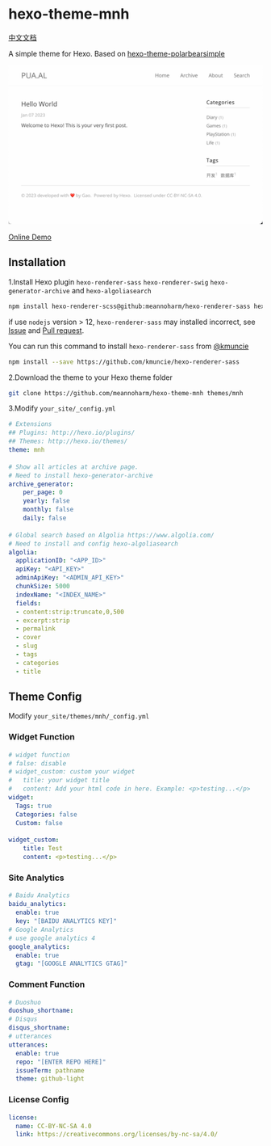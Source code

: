 # hexo-theme-mnh

[中文文档](README_zh.md)

A simple theme for Hexo. Based on [hexo-theme-polarbearsimple](https://github.com/henryhuang/hexo-theme-polarbearsimple)

!["首页图片"](mnh.png)

[Online Demo](https://gao.tn)

## Installation

1.Install Hexo plugin `hexo-renderer-sass` `hexo-renderer-swig` `hexo-generator-archive` and `hexo-algoliasearch`

  ```bash
  npm install hexo-renderer-scss@github:meannoharm/hexo-renderer-sass hexo-renderer-swig hexo-generator-archive hexo-algoliasearch --save
  ```
  
  if use `nodejs` version > 12, `hexo-renderer-sass` may installed incorrect, see [Issue](https://github.com/knksmith57/hexo-renderer-sass/issues/43) and [Pull request](https://github.com/knksmith57/hexo-renderer-sass/pull/46).

  You can run this command to install `hexo-renderer-sass` from [@kmuncie](https://github.com/kmuncie)

  ```bash
  npm install --save https://github.com/kmuncie/hexo-renderer-sass
  ```

2.Download the theme to your Hexo theme folder

  ```bash
  git clone https://github.com/meannoharm/hexo-theme-mnh themes/mnh
  ```

3.Modify `your_site/_config.yml`

```yaml
# Extensions
## Plugins: http://hexo.io/plugins/
## Themes: http://hexo.io/themes/
theme: mnh

# Show all articles at archive page.
# Need to install hexo-generator-archive
archive_generator:
    per_page: 0
    yearly: false
    monthly: false
    daily: false

# Global search based on Algolia https://www.algolia.com/
# Need to install and config hexo-algoliasearch
algolia:
  applicationID: "<APP_ID>"
  apiKey: "<API_KEY>"
  adminApiKey: "<ADMIN_API_KEY>"
  chunkSize: 5000
  indexName: "<INDEX_NAME>"
  fields:
  - content:strip:truncate,0,500
  - excerpt:strip
  - permalink
  - cover
  - slug
  - tags
  - categories
  - title
```

## Theme Config

Modify `your_site/themes/mnh/_config.yml`

### Widget Function

```yaml
# widget function
# false: disable
# widget_custom: custom your widget
#   title: your widget title
#   content: Add your html code in here. Example: <p>testing...</p>
widget:
  Tags: true
  Categories: false
  Custom: false

widget_custom:
    title: Test
    content: <p>testing...</p>
```

### Site Analytics

```yaml
# Baidu Analytics
baidu_analytics:
  enable: true
  key: "[BAIDU ANALYTICS KEY]"
# Google Analytics
# use google analytics 4
google_analytics:
  enable: true
  gtag: "[GOOGLE ANALYTICS GTAG]"
```

### Comment Function

```yaml
# Duoshuo
duoshuo_shortname:
# Disqus
disqus_shortname:
# utterances
utterances:
  enable: true
  repo: "[ENTER REPO HERE]"
  issueTerm: pathname
  theme: github-light
```

### License Config

```yaml
license:
  name: CC-BY-NC-SA 4.0
  link: https://creativecommons.org/licenses/by-nc-sa/4.0/
```
